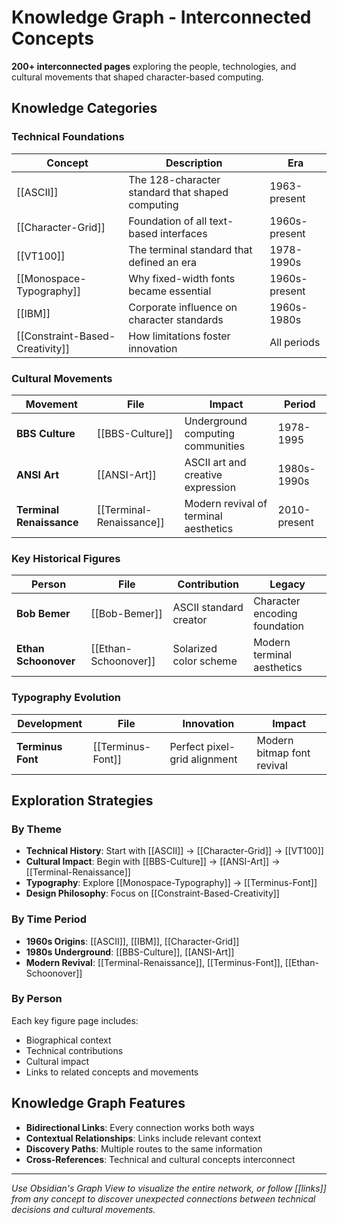 # Knowledge Graph - Interconnected Concepts

**200+ interconnected pages** exploring the people, technologies, and cultural movements that shaped character-based computing.

## Knowledge Categories

### Technical Foundations

| Concept | Description | Era |
|---------|-------------|-----|
| [[ASCII]] | The 128-character standard that shaped computing | 1963-present |
| [[Character-Grid]] | Foundation of all text-based interfaces | 1960s-present |
| [[VT100]] | The terminal standard that defined an era | 1978-1990s |
| [[Monospace-Typography]] | Why fixed-width fonts became essential | 1960s-present |
| [[IBM]] | Corporate influence on character standards | 1960s-1980s |
| [[Constraint-Based-Creativity]] | How limitations foster innovation | All periods |

### Cultural Movements

| Movement | File | Impact | Period |
|----------|------|--------|--------|
| **BBS Culture** | [[BBS-Culture]] | Underground computing communities | 1978-1995 |
| **ANSI Art** | [[ANSI-Art]] | ASCII art and creative expression | 1980s-1990s |
| **Terminal Renaissance** | [[Terminal-Renaissance]] | Modern revival of terminal aesthetics | 2010-present |

### Key Historical Figures

| Person | File | Contribution | Legacy |
|--------|------|-------------|---------|
| **Bob Bemer** | [[Bob-Bemer]] | ASCII standard creator | Character encoding foundation |
| **Ethan Schoonover** | [[Ethan-Schoonover]] | Solarized color scheme | Modern terminal aesthetics |

### Typography Evolution

| Development | File | Innovation | Impact |
|-------------|------|-----------|---------|
| **Terminus Font** | [[Terminus-Font]] | Perfect pixel-grid alignment | Modern bitmap font revival |

## Exploration Strategies

### **By Theme**
- **Technical History**: Start with [[ASCII]] → [[Character-Grid]] → [[VT100]]
- **Cultural Impact**: Begin with [[BBS-Culture]] → [[ANSI-Art]] → [[Terminal-Renaissance]]  
- **Typography**: Explore [[Monospace-Typography]] → [[Terminus-Font]]
- **Design Philosophy**: Focus on [[Constraint-Based-Creativity]]

### **By Time Period**
- **1960s Origins**: [[ASCII]], [[IBM]], [[Character-Grid]]
- **1980s Underground**: [[BBS-Culture]], [[ANSI-Art]]
- **Modern Revival**: [[Terminal-Renaissance]], [[Terminus-Font]], [[Ethan-Schoonover]]

### **By Person**
Each key figure page includes:
- Biographical context
- Technical contributions  
- Cultural impact
- Links to related concepts and movements

## Knowledge Graph Features

- **Bidirectional Links**: Every connection works both ways
- **Contextual Relationships**: Links include relevant context
- **Discovery Paths**: Multiple routes to the same information
- **Cross-References**: Technical and cultural concepts interconnect

---

*Use Obsidian's Graph View to visualize the entire network, or follow [[links]] from any concept to discover unexpected connections between technical decisions and cultural movements.*